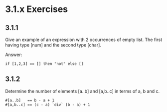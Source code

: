 # 3.1.x Exercises

## 3.1.1 

Give an example of an expression with 2 occurrences of empty list.
The first having type [num] and the second type [char].

Answer:

    if [1,2,3] == [] then "not" else []

## 3.1.2

Determine the number of elements [a..b] and [a,b..c] in terms 
of a, b and c.

    #[a..b]   == b - a + 1
    #[a,b..c] == (c - a) `div` (b - a) + 1

